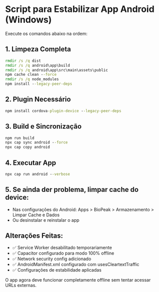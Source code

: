 # Script para Estabilizar App Android (Windows)

Execute os comandos abaixo na ordem:

## 1. Limpeza Completa
```cmd
rmdir /s /q dist
rmdir /s /q android\app\build
rmdir /s /q android\app\src\main\assets\public
npm cache clean --force
rmdir /s /q node_modules
npm install --legacy-peer-deps
```

## 2. Plugin Necessário
```cmd
npm install cordova-plugin-device --legacy-peer-deps
```

## 3. Build e Sincronização
```cmd
npm run build
npx cap sync android --force
npx cap copy android
```

## 4. Executar App
```cmd
npx cap run android --verbose
```

## 5. Se ainda der problema, limpar cache do device:
- Nas configurações do Android: Apps > BioPeak > Armazenamento > Limpar Cache e Dados
- Ou desinstalar e reinstalar o app

## Alterações Feitas:
- ✅ Service Worker desabilitado temporariamente
- ✅ Capacitor configurado para modo 100% offline
- ✅ Network security config adicionado
- ✅ AndroidManifest.xml configurado com usesCleartextTraffic
- ✅ Configurações de estabilidade aplicadas

O app agora deve funcionar completamente offline sem tentar acessar URLs externas.